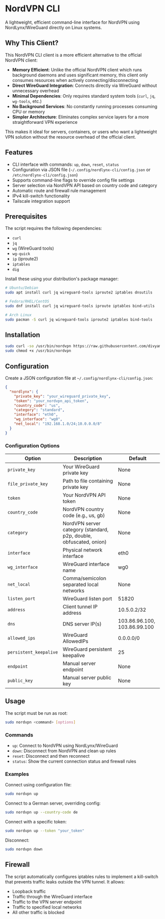 # NordVPN CLI

A lightweight, efficient command-line interface for NordVPN using NordLynx/WireGuard directly on Linux systems.

## Why This Client?

This NordVPN CLI client is a more efficient alternative to the official NordVPN client:

- **Memory Efficient**: Unlike the official NordVPN client which runs background daemons and uses significant memory, this client only consumes resources when actively connecting/disconnecting
- **Direct WireGuard Integration**: Connects directly via WireGuard without unnecessary overhead
- **Minimal Dependencies**: Only requires standard system tools (`curl`, `jq`, `wg-tools`, etc.)
- **No Background Services**: No constantly running processes consuming CPU or memory
- **Simpler Architecture**: Eliminates complex service layers for a more straightforward VPN experience

This makes it ideal for servers, containers, or users who want a lightweight VPN solution without the resource overhead of the official client.

## Features

- CLI interface with commands: `up`, `down`, `reset`, `status`
- Configuration via JSON file (`~/.config/nordlynx-cli/config.json` or `/etc/nordlynx-cli/config.json`)
- Supports command-line flags to override config file settings
- Server selection via NordVPN API based on country code and category
- Automatic route and firewall rule management
- IPv4 kill-switch functionality
- Tailscale integration support

## Prerequisites

The script requires the following dependencies:

- `curl`
- `jq`
- `wg` (WireGuard tools)
- `wg-quick`
- `ip` (iproute2)
- `iptables`
- `dig`

Install these using your distribution's package manager:

```bash
# Ubuntu/Debian
sudo apt install curl jq wireguard-tools iproute2 iptables dnsutils

# Fedora/RHEL/CentOS
sudo dnf install curl jq wireguard-tools iproute iptables bind-utils

# Arch Linux
sudo pacman -S curl jq wireguard-tools iproute2 iptables bind-tools
```

## Installation
   ```bash
   sudo curl -so /usr/bin/nordvpn https://raw.githubusercontent.com/divyam234/nordvpn-cli/main/nordvpn
   sudo chmod +x /usr/bin/nordvpn
   ```

## Configuration

Create a JSON configuration file at `~/.config/nordlynx-cli/config.json`:

```json
{
  "nordlynx": {
    "private_key": "your_wireguard_private_key",
    "token": "your_nordvpn_api_token",
    "country_code": "us",
    "category": "standard",
    "interface": "eth0",
    "wg_interface": "wg0",
    "net_local": "192.168.1.0/24;10.0.0.0/8"
  }
}
```

### Configuration Options

| Option | Description | Default |
|--------|-------------|---------|
| `private_key` | Your WireGuard private key | None |
| `file_private_key` | Path to file containing private key | None |
| `token` | Your NordVPN API token | None |
| `country_code` | NordVPN country code (e.g., us, gb) | None |
| `category` | NordVPN server category (standard, p2p, double, obfuscated, onion) | None |
| `interface` | Physical network interface | eth0 |
| `wg_interface` | WireGuard interface name | wg0 |
| `net_local` | Comma/semicolon separated local networks | None |
| `listen_port` | WireGuard listen port | 51820 |
| `address` | Client tunnel IP address | 10.5.0.2/32 |
| `dns` | DNS server IP(s) | 103.86.96.100, 103.86.99.100 |
| `allowed_ips` | WireGuard AllowedIPs | 0.0.0.0/0 |
| `persistent_keepalive` | WireGuard persistent keepalive | 25 |
| `endpoint` | Manual server endpoint | None |
| `public_key` | Manual server public key | None |

## Usage

The script must be run as root:

```bash
sudo nordvpn <command> [options]
```

### Commands

- `up`: Connect to NordVPN using NordLynx/WireGuard
- `down`: Disconnect from NordVPN and clean up rules
- `reset`: Disconnect and then reconnect
- `status`: Show the current connection status and firewall rules

### Examples

Connect using configuration file:
```bash
sudo nordvpn up
```

Connect to a German server, overriding config:
```bash
sudo nordvpn up --country-code de
```

Connect with a specific token:
```bash
sudo nordvpn up --token "your_token"
```

Disconnect:
```bash
sudo nordvpn down
```

## Firewall

The script automatically configures iptables rules to implement a kill-switch that prevents traffic leaks outside the VPN tunnel. It allows:

- Loopback traffic
- Traffic through the WireGuard interface
- Traffic to the VPN server endpoint
- Traffic to specified local networks
- All other traffic is blocked